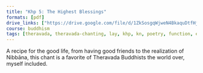 ```yaml
---
title: "Khp 5: The Highest Blessings"
formats: [pdf]
drive_links: ["https://drive.google.com/file/d/1ZkSosgqWjweN4BkaquDtfHjYn7JczPg-/view?usp=drivesdk"]
course: buddhism
tags: [theravada, theravada-chanting, lay, khp, kn, poetry, function, ethics]
---
```


A recipe for the good life, from having good friends to the realization of Nibbāna, this chant is a favorite of Theravada Buddhists the world over, myself included.
